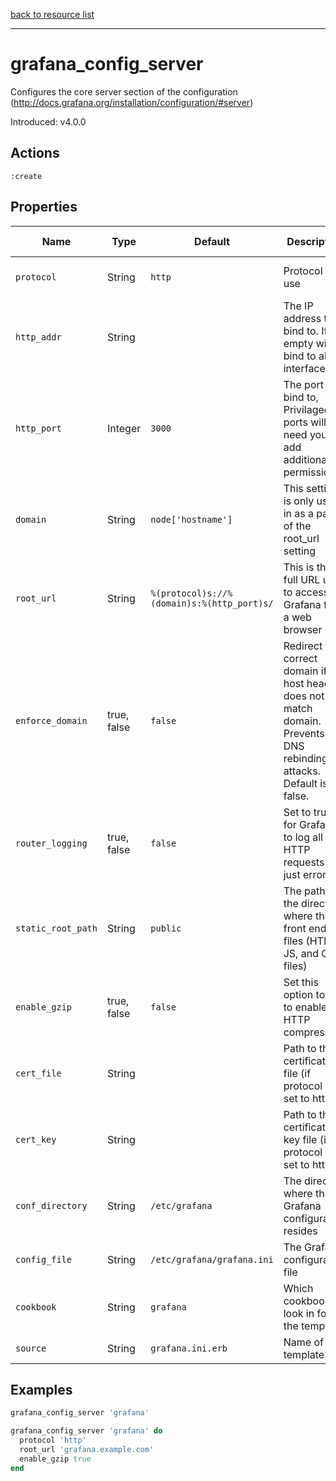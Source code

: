 [back to resource list](https://github.com/sous-chefs/grafana#resources)

---

# grafana_config_server

Configures the core server section of the configuration (http://docs.grafana.org/installation/configuration/#server)

Introduced: v4.0.0

## Actions

`:create`

## Properties

| Name                | Type        |  Default                                  | Description                                             | Allowed Values
| ------------------- | ----------- | ----------------------------------------- | ------------------------------------------------------- | --------------- |
| `protocol`          | String      | `http`                                    | Protocol to use                                         |http https socket
| `http_addr`         | String      |                                           | The IP address to bind to. If empty will bind to all interfaces|
| `http_port`         | Integer     | `3000`                                    | The port to bind to, Privilaged ports will need you to add additional permissions|
| `domain`            | String      | `node['hostname']`                        | This setting is only used in as a part of the root_url setting |
| `root_url`          | String      | `%(protocol)s://%(domain)s:%(http_port)s/`| This is the full URL used to access Grafana from a web browser|
| `enforce_domain`    | true, false | `false`                                   | Redirect to correct domain if host header does not match domain. Prevents DNS rebinding attacks. Default is false.|
| `router_logging`    | true, false | `false`                                   | Set to true for Grafana to log all HTTP requests (not just errors). | true, false
| `static_root_path`  | String      | `public`                                  | The path to the directory where the front end files (HTML, JS, and CSS files)|
| `enable_gzip`       | true, false | `false`                                   | Set this option to true to enable HTTP compression.  | true, false
| `cert_file`         | String      |                                           | Path to the certificate file (if protocol is set to https).  |
| `cert_key`          | String      |                                           | Path to the certificate key file (if protocol is set to https).  |
| `conf_directory`    | String      | `/etc/grafana`                            | The directory where the Grafana configuration resides   | Valid directory
| `config_file`       | String      | `/etc/grafana/grafana.ini`                | The Grafana configuration file                          | Valid file path
| `cookbook`          | String      | `grafana`                                 | Which cookbook to look in for the template              |
| `source`            | String      | `grafana.ini.erb`                         | Name of the template                                    |

## Examples

```ruby
grafana_config_server 'grafana'
```

```ruby
grafana_config_server 'grafana' do
  protocol 'http'
  root_url 'grafana.example.com'
  enable_gzip true
end
```
